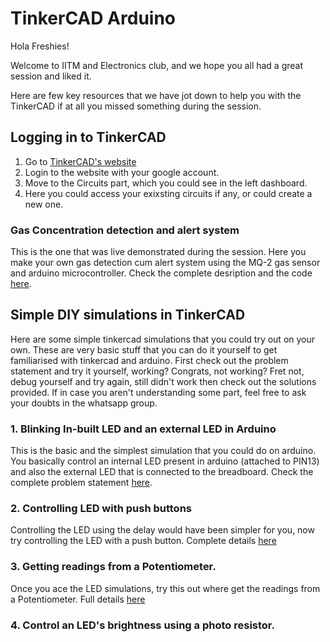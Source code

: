 # TinkerCAD Arduino

Hola Freshies!         

Welcome to IITM and Electronics club, and we hope you all had a great session and liked it.

Here are few key resources that we have jot down to help you with the TinkerCAD if at all you missed something during the session.

## Logging in to TinkerCAD
1. Go to [TinkerCAD's website](https://www.tinkercad.com/)
2. Login to the website with your google account.
3. Move to the Circuits part, which you could see in the left dashboard.
4. Here you could access your exixsting circuits if any, or could create a new one.

### Gas Concentration detection and alert system 

This is the one that was live demonstrated during the session. Here you make your own gas detection cum alert system using the MQ-2 gas sensor and arduino microcontroller. Check the complete desription and the code [here](https://github.com/CFI-Electronics-Club/TinkerCAD_Arduino/blob/main/Orientation%20Session-Gas%20Leakage%20Detection.md).

## Simple DIY simulations in TinkerCAD

Here are some simple tinkercad simulations that you could try out on your own. These are very basic stuff that you can do it yourself to get familiarised with tinkercad and arduino. First check out the problem statement and try it yourself, working? Congrats, not working? Fret not, debug yourself and try again, still didn't work then check out the solutions provided. If in case you aren't understanding some part, feel free to ask your doubts in the whatsapp group. 

### 1. Blinking In-built LED and an external LED in Arduino
This is the basic and the simplest simulation that you could do on arduino. You basically control an internal LED present in arduino (attached to PIN13) and also the external LED that is connected to the breadboard. Check the complete problem statement [here](https://github.com/CFI-Electronics-Club/TinkerCAD_Arduino/blob/main/Problem%20Statements%201%20%26%202.md). 

### 2. Controlling LED with push buttons
Controlling the LED using the delay would have been simpler for you, now try controlling the LED with a push button. Complete details [here](https://github.com/CFI-Electronics-Club/TinkerCAD_Arduino/blob/main/Problem%20Statement%203.md)

### 3. Getting readings from a Potentiometer.
Once you ace the LED simulations, try this out where get the readings from a Potentiometer. Full details [here](https://github.com/CFI-Electronics-Club/TinkerCAD_Arduino/blob/main/Problem%20Statement%204.md)

### 4. Control an LED's brightness using a photo resistor.

